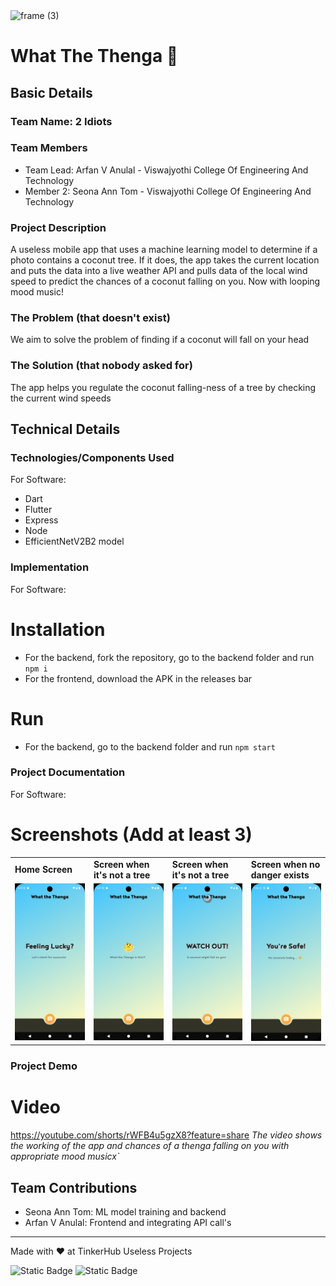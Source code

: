 <img width="3188" height="1202" alt="frame (3)" src="https://github.com/user-attachments/assets/517ad8e9-ad22-457d-9538-a9e62d137cd7" />


# What The Thenga 🎯


## Basic Details
### Team Name: 2 Idiots


### Team Members
- Team Lead: Arfan V Anulal - Viswajyothi College Of Engineering And Technology
- Member 2: Seona Ann Tom - Viswajyothi College Of Engineering And Technology

### Project Description
A useless mobile app that uses a machine learning model to determine if a photo contains a coconut tree. If it does, the app takes the current location and puts the data into a live weather API and pulls data of the local wind speed to predict the chances of a coconut falling on you. Now with looping mood music!

### The Problem (that doesn't exist)
We aim to solve the problem of finding if a coconut will fall on your head

### The Solution (that nobody asked for)
The app helps you regulate the coconut falling-ness of a tree by checking the current wind speeds

## Technical Details
### Technologies/Components Used
For Software:
- Dart
- Flutter
- Express
- Node
- EfficientNetV2B2 model

### Implementation
For Software:
# Installation
- For the backend, fork the repository, go to the backend folder and run `npm i`
- For the frontend, download the APK in the releases bar

# Run
- For the backend, go to the backend folder and run `npm start`

### Project Documentation
For Software:

# Screenshots (Add at least 3)
<table>
  <tr>
   <td><strong>Home Screen</strong>
   </td>
   <td><strong>Screen when it's not a tree</strong>
   </td>
   <td><strong>Screen when it's not a tree</strong>
   </td>
    <td><strong>Screen when no danger exists</strong>
   </td>
  </tr>
  <tr>
    <td><em><img src="Frontend/assets/images/1.png" alt="Home Screen" width="250"></em>
   </td>
   <td><em><img src="Frontend/assets/images/2.png" alt="Screen when it's not a tree" width="250"></em>
   </td>
   <td><em><img src="Frontend/assets/images/3.png" alt="Screen when it's not a tree" width="250"></em>
   </td>
   <td><em><img src="Frontend/assets/images/4.png" alt="Screen when no danger exists" width="250"></em>
   </td>
  </tr>
</table>



### Project Demo
# Video
https://youtube.com/shorts/rWFB4u5gzX8?feature=share
*The video shows the working of the app and chances of a thenga falling on you with appropriate mood musicx`*


## Team Contributions
- Seona Ann Tom: ML model training and backend
- Arfan V Anulal: Frontend and integrating API call's

---
Made with ❤️ at TinkerHub Useless Projects 

![Static Badge](https://img.shields.io/badge/TinkerHub-24?color=%23000000&link=https%3A%2F%2Fwww.tinkerhub.org%2F)
![Static Badge](https://img.shields.io/badge/UselessProjects--25-25?link=https%3A%2F%2Fwww.tinkerhub.org%2Fevents%2FQ2Q1TQKX6Q%2FUseless%2520Projects)
